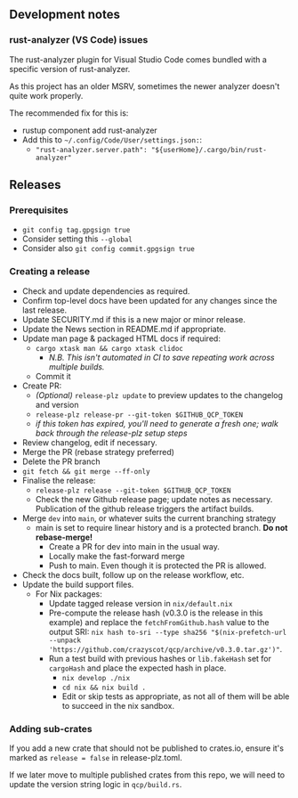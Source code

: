 ## Development notes

### rust-analyzer (VS Code) issues

The rust-analyzer plugin for Visual Studio Code comes bundled with a specific version of rust-analyzer.

As this project has an older MSRV, sometimes the newer analyzer doesn't quite work properly.

The recommended fix for this is:

- rustup component add rust-analyzer
- Add this to `~/.config/Code/User/settings.json:`:
  - `"rust-analyzer.server.path": "${userHome}/.cargo/bin/rust-analyzer"`

## Releases

### Prerequisites

- `git config tag.gpgsign true`
- Consider setting this `--global`
- Consider also `git config commit.gpgsign true`

### Creating a release

- Check and update dependencies as required.
- Confirm top-level docs have been updated for any changes since the last release.
- Update SECURITY.md if this is a new major or minor release.
- Update the News section in README.md if appropriate.
- Update man page & packaged HTML docs if required:
  - `cargo xtask man && cargo xtask clidoc`
    - _N.B. This isn't automated in CI to save repeating work across multiple builds._
  - Commit it
- Create PR:
  - _(Optional)_ `release-plz update` to preview updates to the changelog and version
  - `release-plz release-pr --git-token $GITHUB_QCP_TOKEN`
  - _if this token has expired, you'll need to generate a fresh one; walk back through the release-plz setup steps_
- Review changelog, edit if necessary.
- Merge the PR (rebase strategy preferred)
- Delete the PR branch
- `git fetch && git merge --ff-only`
- Finalise the release:
  - `release-plz release --git-token $GITHUB_QCP_TOKEN`
  - Check the new Github release page; update notes as necessary. Publication of the github release triggers the artifact builds.
- Merge `dev` into `main`, or whatever suits the current branching strategy
  - main is set to require linear history and is a protected branch. **Do not rebase-merge!**
    - Create a PR for dev into main in the usual way.
    - Locally make the fast-forward merge
    - Push to main. Even though it is protected the PR is allowed.
- Check the docs built, follow up on the release workflow, etc.
- Update the build support files.
  - For Nix packages:
    - Update tagged release version in `nix/default.nix`
    - Pre-compute the release hash (v0.3.0 is the release in this example) and replace the `fetchFromGithub.hash` value to the output SRI: `nix hash to-sri --type sha256 "$(nix-prefetch-url --unpack 'https://github.com/crazyscot/qcp/archive/v0.3.0.tar.gz')"`.
    - Run a test build with previous hashes or `lib.fakeHash` set for `cargoHash` and place the expected hash in place.
      - `nix develop ./nix`
      - `cd nix && nix build .`
      - Edit or skip tests as appropriate, as not all of them will be able to succeed in the nix sandbox.

### Adding sub-crates

If you add a new crate that should not be published to crates.io, ensure it's marked
as `release = false` in release-plz.toml.

If we later move to multiple published crates from this repo, we will need to update
the version string logic in `qcp/build.rs`.
